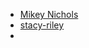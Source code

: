 <!-- Please use Markdown to create a link to your Github profile using either your name or github user name as the text, and place your name alphabetically on this page. -->
- [Mikey Nichols](https://github.com/mnichols08)
- [stacy-riley](https://github.com/stacy-riley)
- 